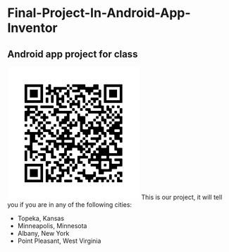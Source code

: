 # Final-Project-In-Android-App-Inventor
## Android app project for class
![QR code jpeg](https://github.com/HenryWiersgalla/Final-Project-In-Android-App-Inventor/raw/master/frame.png)
This is our project, it will tell you if you are in any of the following cities:
- Topeka, Kansas
- Minneapolis, Minnesota
- Albany, New York
- Point Pleasant, West Virginia
